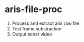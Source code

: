 # aris-file-proc

1. Process and extract aris raw file
2. Test frame substraction
3. Output sonar video

